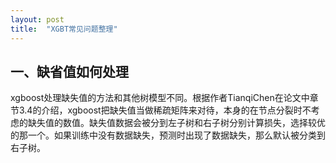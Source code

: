 ```yaml
---
layout: post
title:  "XGBT常见问题整理"
---
```


## 一、缺省值如何处理

​    xgboost处理缺失值的方法和其他树模型不同。根据作者TianqiChen在论文中章节3.4的介绍，xgboost把缺失值当做稀疏矩阵来对待，本身的在节点分裂时不考虑的缺失值的数值。缺失值数据会被分到左子树和右子树分别计算损失，选择较优的那一个。如果训练中没有数据缺失，预测时出现了数据缺失，那么默认被分类到右子树。


